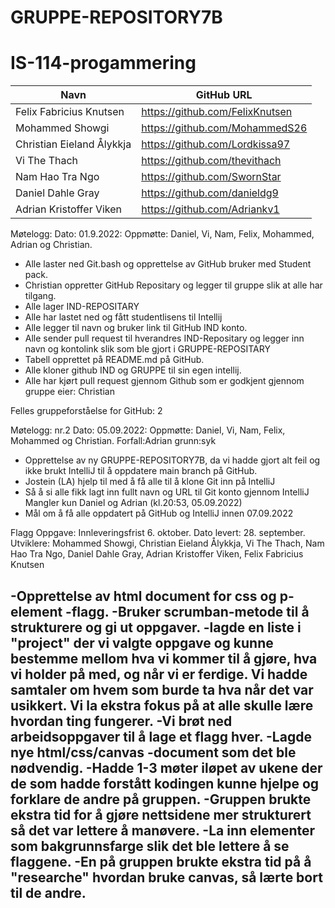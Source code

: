 # GRUPPE-REPOSITORY7B

# IS-114-progammering
| Navn                     | GitHub URL                     |
|--------------------------|--------------------------------|
| Felix Fabricius Knutsen  | https://github.com/FelixKnutsen |
| Mohammed Showgi          | https://github.com/MohammedS26 |
| Christian Eieland Ålykkja | https://github.com/Lordkissa97 |
| Vi The Thach             | https://github.com/thevithach  |
| Nam Hao Tra Ngo | https://github.com/SwornStar |
| Daniel Dahle Gray |  https://github.com/danieldg9|
| Adrian Kristoffer Viken | https://github.com/Adriankv1 |


Møtelogg:
Dato: 01.9.2022:
Oppmøtte: Daniel, Vi, Nam, Felix, Mohammed, Adrian og Christian.

- Alle laster ned Git.bash og opprettelse av GitHub bruker med Student pack.
- Christian oppretter GitHub Repositary og legger til gruppe slik at alle har tilgang.
- Alle lager IND-REPOSITARY
- Alle har lastet ned og fått studentlisens til Intellij
- Alle legger til navn og bruker link til GitHub IND konto.
- Alle sender pull request til hverandres IND-Repositary og legger inn navn og kontolink slik som ble gjort i GRUPPE-REPOSITARY
- Tabell opprettet på README.md på GitHub.
- Alle kloner github IND og GRUPPE til sin egen intellij.
- Alle har kjørt pull request gjennom Github som er godkjent gjennom gruppe eier: Christian

Felles gruppeforståelse for GitHub: 2

Møtelogg: nr.2
Dato: 05.09.2022:
Oppmøtte: Daniel, Vi, Nam, Felix, Mohammed og Christian. Forfall:Adrian grunn:syk

- Opprettelse av ny GRUPPE-REPOSITORY7B, da vi hadde gjort
alt feil og ikke brukt IntelliJ til å oppdatere main branch på GitHub.
- Jostein (LA) hjelp til med å få alle til å klone Git inn på IntelliJ
- Så å si alle fikk lagt inn fullt navn og URL til Git konto gjennom IntelliJ
Mangler kun Daniel og Adrian (kl.20:53, 05.09.2022) 
- Mål om å få alle oppdatert på GitHub og IntelliJ innen 07.09.2022


Flagg Oppgave:
Innleveringsfrist 6. oktober.
Dato levert: 28. september.
Utviklere: Mohammed Showgi, Christian Eieland Ålykkja, Vi The Thach, Nam Hao Tra Ngo,
Daniel Dahle Gray, Adrian Kristoffer Viken, Felix Fabricius Knutsen

-Opprettelse av html document for css og p-element -flagg. 
-Bruker scrumban-metode til å strukturere og gi ut oppgaver.
-lagde en liste i "project" der vi valgte oppgave og kunne bestemme mellom hva vi kommer til å gjøre, hva vi holder på med, og når vi er ferdige.
Vi hadde samtaler om hvem som burde ta hva når det var usikkert. Vi la ekstra fokus på at alle skulle lære hvordan ting fungerer.
-Vi brøt ned arbeidsoppgaver til å lage et flagg hver.
-Lagde nye html/css/canvas -document som det ble nødvendig.
-Hadde 1-3 møter iløpet av ukene der de som hadde forstått kodingen kunne hjelpe og forklare de andre på gruppen.
-Gruppen brukte ekstra tid for å gjøre nettsidene mer strukturert så det var lettere å manøvere.
-La inn elementer som bakgrunnsfarge slik det ble lettere å se flaggene.
-En på gruppen brukte ekstra tid på å "researche" hvordan bruke canvas, så lærte bort til de andre.
-